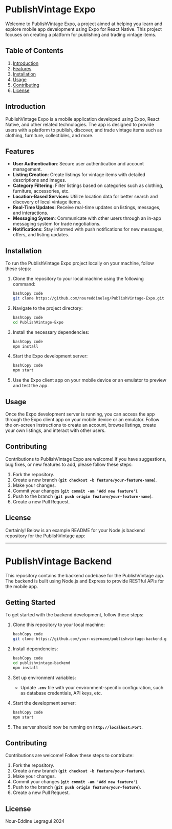 # **PublishVintage Expo**

Welcome to PublishVintage Expo, a project aimed at helping you learn and explore mobile app development using Expo for React Native. This project focuses on creating a platform for publishing and trading vintage items.

## **Table of Contents**

1. [Introduction](#introduction)
2. [Features](#features)
3. [Installation](#installation)
4. [Usage](#usage)
5. [Contributing](#contributing)
6. [License](#license)

## **Introduction**

PublishVintage Expo is a mobile application developed using Expo, React Native, and other related technologies. The app is designed to provide users with a platform to publish, discover, and trade vintage items such as clothing, furniture, collectibles, and more.

## **Features**

- **User Authentication**: Secure user authentication and account management.
- **Listing Creation**: Create listings for vintage items with detailed descriptions and images.
- **Category Filtering**: Filter listings based on categories such as clothing, furniture, accessories, etc.
- **Location-Based Services**: Utilize location data for better search and discovery of local vintage items.
- **Real-Time Updates**: Receive real-time updates on listings, messages, and interactions.
- **Messaging System**: Communicate with other users through an in-app messaging system for trade negotiations.
- **Notifications**: Stay informed with push notifications for new messages, offers, and listing updates.

## **Installation**

To run the PublishVintage Expo project locally on your machine, follow these steps:

1. Clone the repository to your local machine using the following command:
    
    ```bash
    bashCopy code
    git clone https://github.com/noureddineleg/PublishVintage-Expo.git
    
    ```
    
2. Navigate to the project directory:
    
    ```bash
    bashCopy code
    cd PublishVintage-Expo
    
    ```
    
3. Install the necessary dependencies:
    
    ```bash
    bashCopy code
    npm install
    
    ```
    
4. Start the Expo development server:
    
    ```bash
    bashCopy code
    npm start
    
    ```
    
5. Use the Expo client app on your mobile device or an emulator to preview and test the app.

## **Usage**

Once the Expo development server is running, you can access the app through the Expo client app on your mobile device or an emulator. Follow the on-screen instructions to create an account, browse listings, create your own listings, and interact with other users.

## **Contributing**

Contributions to PublishVintage Expo are welcome! If you have suggestions, bug fixes, or new features to add, please follow these steps:

1. Fork the repository.
2. Create a new branch (**`git checkout -b feature/your-feature-name`**).
3. Make your changes.
4. Commit your changes (**`git commit -am 'Add new feature'`**).
5. Push to the branch (**`git push origin feature/your-feature-name`**).
6. Create a new Pull Request.

## **License**

Certainly! Below is an example README for your Node.js backend repository for the PublishVintage app:

---

# **PublishVintage Backend**

This repository contains the backend codebase for the PublishVintage app. The backend is built using Node.js and Express to provide RESTful APIs for the mobile app.

## **Getting Started**

To get started with the backend development, follow these steps:

1. Clone this repository to your local machine:
    
    ```bash
    bashCopy code
    git clone https://github.com/your-username/publishvintage-backend.git
    
    ```
    
2. Install dependencies:
    
    ```bash
    bashCopy code
    cd publishvintage-backend
    npm install
    
    ```
    
3. Set up environment variables:
    - Update **`.env`** file with your environment-specific configuration, such as database credentials, API keys, etc.
4. Start the development server:
    
    ```bash
    bashCopy code
    npm start
    
    ```
    
5. The server should now be running on **`http://localhost:Port`**.

## **Contributing**

Contributions are welcome! Follow these steps to contribute:

1. Fork the repository.
2. Create a new branch (**`git checkout -b feature/your-feature`**).
3. Make your changes.
4. Commit your changes (**`git commit -am 'Add new feature'`**).
5. Push to the branch (**`git push origin feature/your-feature`**).
6. Create a new Pull Request.

## **License**

Nour-Eddine Legragui 2024
